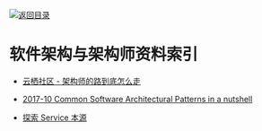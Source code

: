 [![返回目录](https://parg.co/UGo)](https://parg.co/b4z) 
 


# 软件架构与架构师资料索引

* [云栖社区 - 架构师的路到底怎么走](https://www.zhihu.com/question/40520339/answer/250338569)

- [2017-10 Common Software Architectural Patterns in a nutshell](https://parg.co/bD3)

- [探索 Service 本源](http://q.infoqstatic.com/ppt/service-origin-exploration.pdf)
